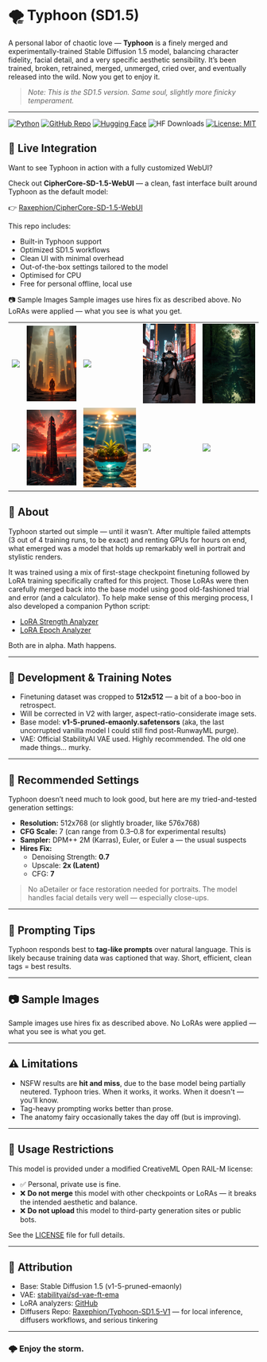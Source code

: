 # 🌪️ Typhoon (SD1.5)

A personal labor of chaotic love — **Typhoon** is a finely merged and experimentally-trained Stable Diffusion 1.5 model, balancing character fidelity, facial detail, and a very specific aesthetic sensibility. It’s been trained, broken, retrained, merged, unmerged, cried over, and eventually released into the wild. Now you get to enjoy it.

> _Note: This is the SD1.5 version. Same soul, slightly more finicky temperament._

---

[![Python](https://img.shields.io/badge/Python-3.10+-blue?logo=python&logoColor=white)](https://www.python.org/)
[![GitHub Repo](https://img.shields.io/badge/GitHub-Raxephion/Typhoon--SD15--model-181717?logo=github)](https://github.com/Raxephion/Typhoon-SD15-model)
[![Hugging Face](https://img.shields.io/badge/HuggingFace-Raxephion/Typhoon--SD1.5--V1-orange?logo=huggingface)](https://huggingface.co/Raxephion/Typhoon-SD1.5-V1)
![HF Downloads](https://img.shields.io/badge/Downloads-100%2B-orange?logo=huggingface)
[![License: MIT](https://img.shields.io/badge/License-MIT-yellow.svg)](./LICENSE)



## 🧪 Live Integration

Want to see Typhoon in action with a fully customized WebUI?

Check out **CipherCore-SD-1.5-WebUI** — a clean, fast interface built around Typhoon as the default model:

👉 [Raxephion/CipherCore-SD-1.5-WebUI](https://github.com/Raxephion/CipherCore-SD-1.5-WebUI)

This repo includes:
- Built-in Typhoon support
- Optimized SD1.5 workflows
- Clean UI with minimal overhead
- Out-of-the-box settings tailored to the model
- Optimised for CPU
- Free for personal offline, local use



📷 Sample Images
Sample images use hires fix as described above. No LoRAs were applied — what you see is what you get.

<table> <tr> <td><img src="./images/00003.png" width="160"/></td> <td><img src="./images/00006.png" width="160"/></td> <td><img src="./images/00008.png" width="160"/></td> <td><img src="./images/00015.png" width="160"/></td> <td><img src="./images/00020.png" width="160"/></td> </tr> <tr> <td><img src="./images/00024.png" width="160"/></td> <td><img src="./images/00031.png" width="160"/></td> <td><img src="./images/00033.png" width="160"/></td> <td><img src="./images/00034.png" width="160"/></td> <td><img src="./images/00035.png" width="160"/></td> </tr> </table>


## 🧠 About

Typhoon started out simple — until it wasn’t. After multiple failed attempts (3 out of 4 training runs, to be exact) and renting GPUs for hours on end, what emerged was a model that holds up remarkably well in portrait and stylistic renders.

It was trained using a mix of first-stage checkpoint finetuning followed by LoRA training specifically crafted for this project. Those LoRAs were then carefully merged back into the base model using good old-fashioned trial and error (and a calculator). To help make sense of this merging process, I also developed a companion Python script:

- [LoRA Strength Analyzer](https://github.com/Raxephion/loRA-Strength-Analyser)
- [LoRA Epoch Analyzer](https://github.com/Raxephion/loRA-Epoch-Analyser)

Both are in alpha. Math happens.

---

## 🔧 Development & Training Notes

- Finetuning dataset was cropped to **512x512** — a bit of a boo-boo in retrospect.
- Will be corrected in V2 with larger, aspect-ratio-considerate image sets.
- Base model: **v1-5-pruned-emaonly.safetensors** (aka, the last uncorrupted vanilla model I could still find post-RunwayML purge).
- VAE: Official StabilityAI VAE used. Highly recommended. The old one made things… murky.

---

## 📐 Recommended Settings

Typhoon doesn’t need much to look good, but here are my tried-and-tested generation settings:

- **Resolution:** 512x768 (or slightly broader, like 576x768)
- **CFG Scale:** 7 (can range from 0.3–0.8 for experimental results)
- **Sampler:** DPM++ 2M (Karras), Euler, or Euler a — the usual suspects
- **Hires Fix:**  
  - Denoising Strength: **0.7**  
  - Upscale: **2x (Latent)**  
  - CFG: **7**

> No aDetailer or face restoration needed for portraits. The model handles facial details very well — especially close-ups.

---

## 🧠 Prompting Tips

Typhoon responds best to **tag-like prompts** over natural language. This is likely because training data was captioned that way. Short, efficient, clean tags = best results.

---

## 📷 Sample Images

Sample images use hires fix as described above. No LoRAs were applied — what you see is what you get.

---

## ⚠️ Limitations

- NSFW results are **hit and miss**, due to the base model being partially neutered. Typhoon tries. When it works, it works. When it doesn't — you’ll know.
- Tag-heavy prompting works better than prose.
- The anatomy fairy occasionally takes the day off (but is improving).

---

## 🚫 Usage Restrictions

This model is provided under a modified CreativeML Open RAIL-M license:

- ✅ Personal, private use is fine.
- ❌ **Do not merge** this model with other checkpoints or LoRAs — it breaks the intended aesthetic and balance.
- ❌ **Do not upload** this model to third-party generation sites or public bots.

See the [LICENSE](./LICENSE) file for full details.

---

## 📍 Attribution

- Base: Stable Diffusion 1.5 (v1-5-pruned-emaonly)  
- VAE: [stabilityai/sd-vae-ft-ema](https://huggingface.co/stabilityai/sd-vae-ft-ema)  
- LoRA analyzers: [GitHub](https://github.com/Raxephion)  
- Diffusers Repo: [Raxephion/Typhoon-SD1.5-V1](https://huggingface.co/Raxephion/Typhoon-SD1.5-V1) — for local inference, diffusers workflows, and serious tinkering

---

### 🌩️ Enjoy the storm.
